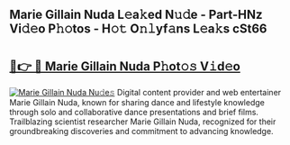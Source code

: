 ## Marie Gillain Nuda L𝚎a𝚔ed N𝚞𝚍e - Part-HNz Vi𝚍𝚎o P𝚑𝚘tos - H𝚘𝚝 O𝚗𝚕yf𝚊ns L𝚎a𝚔s cSt66

# <h2><a href="http://kfdhrw7.oniu.top/?m=Marie+Gillain+Nuda">🔗👉 🔴 Marie Gillain Nuda P𝚑ot𝚘𝚜 V𝚒d𝚎o</a></h2>

[![Marie Gillain Nuda Nu𝚍e𝚜](https://i.imgur.com/0qMVB7G.gif)](http://kfdhrw7.oniu.top/?m=Marie+Gillain+Nuda)
Digital content provider and web entertainer Marie Gillain Nuda, known for sharing dance and lifestyle knowledge through solo and collaborative dance presentations and brief films. Trailblazing scientist researcher Marie Gillain Nuda, recognized for their groundbreaking discoveries and commitment to advancing knowledge.  
